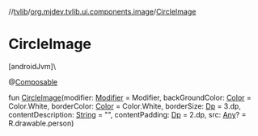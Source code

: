 //[tvlib](../../index.md)/[org.mjdev.tvlib.ui.components.image](index.md)/[CircleImage](-circle-image.md)

# CircleImage

[androidJvm]\

@[Composable](https://developer.android.com/reference/kotlin/androidx/compose/runtime/Composable.html)

fun [CircleImage](-circle-image.md)(modifier: [Modifier](https://developer.android.com/reference/kotlin/androidx/compose/ui/Modifier.html) = Modifier, backGroundColor: [Color](https://developer.android.com/reference/kotlin/androidx/compose/ui/graphics/Color.html) = Color.White, borderColor: [Color](https://developer.android.com/reference/kotlin/androidx/compose/ui/graphics/Color.html) = Color.White, borderSize: [Dp](https://developer.android.com/reference/kotlin/androidx/compose/ui/unit/Dp.html) = 3.dp, contentDescription: [String](https://kotlinlang.org/api/latest/jvm/stdlib/kotlin/-string/index.html) = &quot;&quot;, contentPadding: [Dp](https://developer.android.com/reference/kotlin/androidx/compose/ui/unit/Dp.html) = 2.dp, src: [Any](https://kotlinlang.org/api/latest/jvm/stdlib/kotlin/-any/index.html)? = R.drawable.person)
